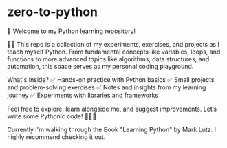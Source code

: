 # zero-to-python
📌 Welcome to my Python learning repository! 

🐍🚀 This repo is a collection of my experiments, exercises, and projects as I teach myself Python. From fundamental concepts like variables, loops, and functions to more advanced topics like algorithms, data structures, and automation, this space serves as my personal coding playground.

What's Inside?
✅ Hands-on practice with Python basics
✅ Small projects and problem-solving exercises
✅ Notes and insights from my learning journey
✅ Experiments with libraries and frameworks

Feel free to explore, learn alongside me, and suggest improvements. Let’s write some Pythonic code! 🧑‍💻🔥

Currently I'm walking through the Book "Learning Python" by Mark Lutz. I highly recommend checking it out.
